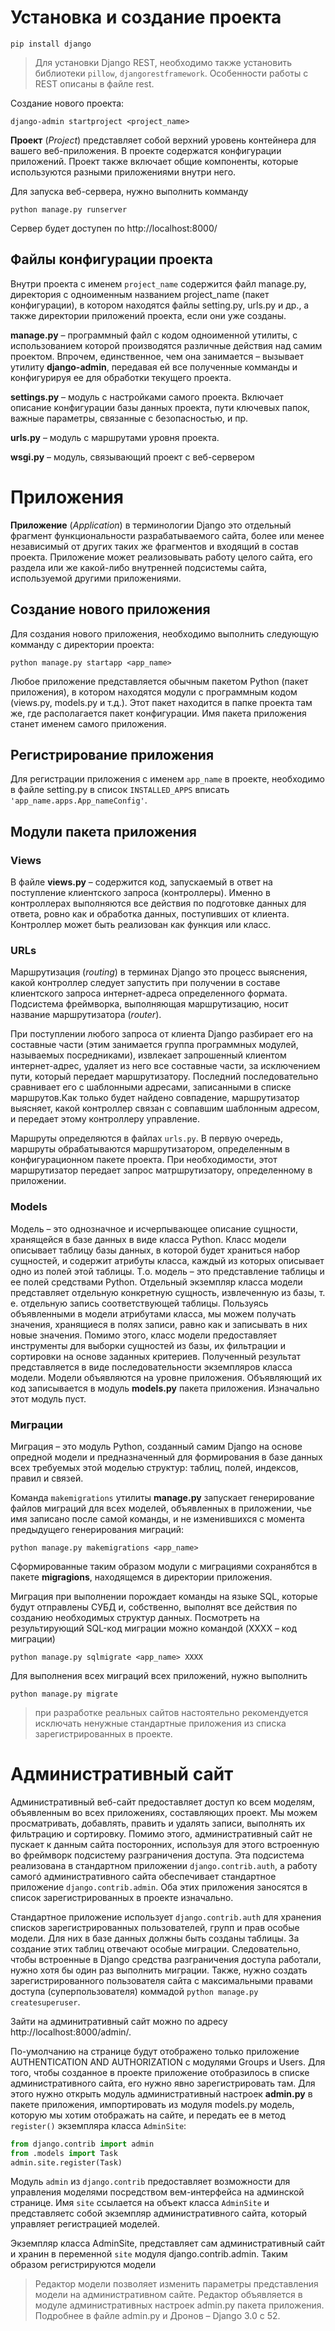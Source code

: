 # Установка и создание проекта

```
pip install django 
```

>Для установки Django REST, необходимо также установить библиотеки `pillow`,  `djangorestframework`. Особенности работы с REST описаны в файле rest.

Создание нового проекта:

```
django-admin startproject <project_name>
```

**Проект** (*Project*) представляет собой верхний уровень контейнера для вашего веб-приложения. В проекте содержатся конфигурации приложений. Проект также включает общие компоненты, которые используются разными приложениями внутри него.

Для запуска веб-сервера, нужно выполнить комманду

```
python manage.py runserver
```
Сервер будет доступен по http://localhost:8000/


## Файлы конфигурации проекта

Внутри проекта с именем `project_name` содержится файл manage.py, директория с одноименным названием project_name (пакет конфигурации), в котором находятся файлы setting.py, urls.py и др., а также директории приложений проекта, если они уже созданы. 

**manage.py** – программный файл с кодом одноименной утилиты, с использовани­ем которой производятся различные действия над самим проектом. Впрочем, единственное, чем она занимается – вызывает утилиту **django-admin**, передавая ей все полученные комманды и конфигурируя ее для обработки
текущего проекта.

**settings.py** – модуль с настройками самого проекта. Включает описание конфигурации базы данных проекта, пути ключевых папок, важные параметры, связанные с безопасностью, и пр.

**urls.py** – модуль с маршрутами уровня проекта.

**wsgi.py** – модуль, связывающий проект с веб-сервером

# Приложения

**Приложение** (*Application*) в терминологии Django это отдельный фрагмент функциональности разрабатываемого сайта, более или менее независимый от других таких же фрагментов и входящий в состав проекта. Приложение может реализовывать работу целого сайта, его раздела или же какой-либо внутренней подсистемы сайта, используемой другими приложениями. 

## Создание нового приложения

Для создания нового приложения, необходимо выполнить следующую комманду с директории проекта:

```
python manage.py startapp <app_name>
```

Любое приложение представляется обычным пакетом Python (пакет приложения), в котором находятся модули с программным кодом (views.py, models.py и т.д.). Этот пакет находится в папке проекта там же, где располагается пакет конфигурации. Имя пакета приложения станет именем самого приложения.

## Регистрирование приложения

Для регистрации приложения с именем `app_name` в проекте, необходимо в файле setting.py в список `INSTALLED_APPS` вписать `'app_name.apps.App_nameConfig'`.

## Модули пакета приложения

### Views

В файле **views.py** – содержится код, запускаемый в ответ на поступление клиентского запроса (контроллеры). Именно в контроллерах выполняются все действия по подготовке данных для ответа, ровно как и обработка данных, поступивших от клиента. Контроллер может быть реализован как функция или класс.

### URLs

Маршрутизация (*routing*) в терминах Django это процесс выяснения, какой контроллер следует запустить при получении в составе клиентского запроса интернет-адреса определенного формата. Подсистема фреймворка, выполняющая маршрутизацию, носит название маршрутизатора (*router*).

При поступлении любого запроса от клиента Django разбирает его на составные части (этим занимается группа программных модулей, 
называемых посредниками), извлекает запрошенный клиентом интернет-адрес, удаляет из него все составные части, за исключением пути, который передает маршрутизатору. Последний последовательно сравнивает его с шаблонными адресами, записанными в списке маршрутов.Как только будет найдено совпадение, маршрутизатор выясняет, какой контроллер связан с совпавшим шаблонным адресом, и передает этому контроллеру управление.

Маршруты определяются в файлах `urls.py`. В первую очередь, маршруты обрабатываются маршрутизатором, определенным в конфигурационном пакете проекта. При необходимости, этот маршрутизатор передает запрос матршрутизатору, определенному в приложении.

### Models

Модель – это однозначное и исчерпывающее описание сущности, хранящейся в базе данных в виде класса Python. Класс модели описывает таблицу базы данных, в которой будет храниться набор сущностей, и содержит атрибуты класса, каждый из которых описывает одно из полей этой таблицы. Т.о. модель – это представление таблицы и ее полей средствами Python. Отдельный экземпляр класса модели представляет отдельную конкретную сущность, извлеченную из базы, т. е. отдельную запись соответствующей таблицы. Пользуясь объявленными в модели атрибутами класса, мы можем получать значения, хранящиеся в полях записи, равно как и записывать в них новые значения. Помимо этого, класс модели предоставляет инструменты для выборки сущностей из базы, их фильтрации и сортировки на основе заданных критериев. Полученный результат представляется в виде последовательности экземпляров класса модели. Модели объявляются на уровне приложения. Объявляющий их код записывается в модуль **models.py** пакета приложения. Изначально этот модуль пуст.

### Миграции

Миграция – это модуль Python, созданный самим Django на основе опредной модели и предназначенный для формирования в базе данных всех требуемых этой моделью структур: таблиц, полей, индексов, правил и связей.

Команда `makemigrations` утилиты **manage.py** запускает генерирование файлов миграций для всех моделей, объявленных в приложении, чье имя записано после самой команды, и не изменившихся с момента предыдущего генерирования миграций:

```
python manage.py makemigrations <app_name>
```

Сформированные таким образом модули с миграциями сохранябтся в пакете **migragions**, находящемся в директории приложения.

Миграция при выполнении порождает команды на языке SQL, которые будут отправлены СУБД и, собственно, выполнят все действия по созданию необходимых структур данных. Посмотреть на результирующий SQL-код миграции можно командой (XXXX – код миграции)

```
python manage.py sqlmigrate <app_name> XXXX 
```

Для выполнения всех миграций всех приложений, нужно выполнить

```
python manage.py migrate
```

> при разработке реальных сайтов настоятельно рекомендуется исключать ненужные стандартные приложения из списка зарегистрированных в проекте.



# Административный сайт

Административный веб-сайт предоставляет доступ ко всем моделям, объявленным во всех приложениях, составляющих проект. Мы можем просматривать, добавлять, править и удалять записи, выполнять их фильтрацию и сортировку. Помимо этого, административный сайт не пускает к данным сайта посторонних, используя для этого встроенную во фреймворк подсистему разграничения доступа. Эта подсистема реализована в стандартном приложении `django.contrib.auth`, а работу самогó административного сайта обеспечивает стандартное приложение `django.contrib.admin`. Оба этих приложения заносятся в список зарегистрированных в проекте изначально.

Стандартное приложение использует `django.contrib.auth` для хранения списков зарегистрированных пользователей, групп и прав особые модели. Для них в базе данных должны быть созданы таблицы. За создание этих таблиц отвечают особые миграции. Следовательно, чтобы встроенные в Django средства разграничения доступа работали, нужно хотя бы один раз выполнить миграции. Также, нужно создать зарегистрированного пользователя сайта с максимальными правами доступа (суперпользователя) коммадой `python manage.py createsuperuser`.

Зайти на админитративный сайт можно по адресу http://localhost:8000/admin/.

По-умолчанию на странице будут отображено только приложение AUTHENTICATION AND AUTHORIZATION c модулями Groups и Users. Для того, чтобы созданное в проекте приложение отобразилось в списке административного сайта, его нужно явно зарегистрировать там. Для этого нужно открыть модуль административный настроек **admin.py** в пакете приложения, импортировать из модуля models.py модель, которую мы хотим отображать на сайте, и передать ее в метод `register()` экземпляра класса `AdminSite`:

```python
from django.contrib import admin
from .models import Task
admin.site.register(Task)
```

Модуль `admin` из `django.contrib` предоставляет возможности для управления моделями посредством вем-интерфейса на админской странице. Имя `site` ссылается на объект класса `AdminSite` и представляетс собой экземпляр административного сайта, который управляет регистрацией моделей.


Экземпляр класса AdminSite, представляет сам административный сайт и хранин в переменной `site` модуля django.contrib.admin. Таким образом регистрируются модели


>Редактор модели позволяет изменить параметры представления модели на административном сайте. Редактор объявляется в модуле административных настроек admin.py пакета приложения. Подробнее в файле admin.py и Дронов – Django 3.0 с 52.

